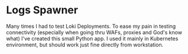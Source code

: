 # Logs Spawner

Many times I had to test Loki Deployments. To ease my pain in testing connectivity (especially when going thru WAFs, proxies and God's know what) I've created this small Python app. I used it mainly in Kubernetes environment, but should work just fine directly from workstation.
